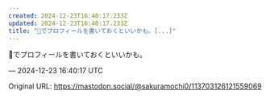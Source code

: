 ```yaml
---
created: 2024-12-23T16:40:17.233Z
updated: 2024-12-23T16:40:17.233Z
title: "📌でプロフィールを書いておくといいかも。[...]"
---
```


<p>📌でプロフィールを書いておくといいかも。</p>

&mdash; 2024-12-23 16:40:17 UTC

Original URL: https://mastodon.social/@sakuramochi0/113703126121559069
